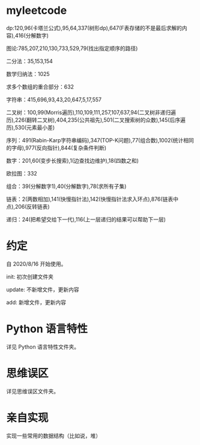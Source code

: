 # myleetcode
dp:120,96(卡塔兰公式),95,64,337(树形dp),647(F表存储的不是最后求解的内容),416(分解数字)

图论:785,207,210,130,733,529,79(找出指定顺序的路径)

二分法：35,153,154

数学归纳法：1025

求多个数组的重合部分：632

字符串：415,696,93,43,20,647,5,17,557

二叉树：100,99(Morris遍历),110,109,111,257,107,637,94(二叉树非递归遍历),226(翻转二叉树),404,235(公共祖先),501(二叉搜索树的众数),145(后序遍历),530(元素最小差)

序列：491(Rabin-Karp字符串编码),347(TOP-K问题),77(组合数),1002(统计相同的字母),977(反向指针),844(复杂条件判断)

数字：201,60(变步长搜索),1(边查找边维护),18(四数之和)

欧拉图：332

组合：39(分解数字1),40(分解数字),78(求所有子集)

链表：2(两数相加),141(快慢指针法),142(快慢指针法求入环点),876(链表中点),206(反转链表)

递归：24(把希望交给下一代),116(上一层递归的结果可以帮助下一层)

# 约定
自 2020/8/16 开始使用。

init: 初次创建文件夹

update: 不新增文件，更新内容

add: 新增文件，更新内容

# Python 语言特性
详见 Python 语言特性文件夹。

# 思维误区
详见思维误区文件夹。

# 亲自实现
实现一些常用的数据结构（比如说，堆）
